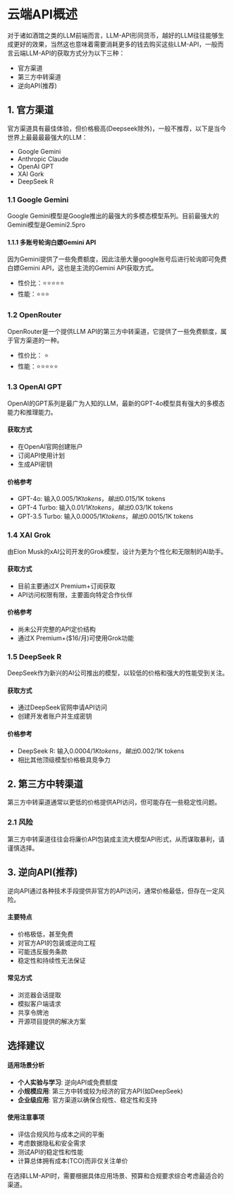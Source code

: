 # 云端API概述

对于诸如酒馆之类的LLM前端而言，LLM-API形同货币，越好的LLM往往能够生成更好的效果，当然这也意味着需要消耗更多的钱去购买这些LLM-API，一般而言云端LLM-API的获取方式分为以下三种：
- 官方渠道
- 第三方中转渠道
- 逆向API(推荐)

## 1. 官方渠道
官方渠道具有最佳体验，但价格极高(Deepseek除外)，一般不推荐，以下是当今世界上最最最最强大的LLM：
- Google Gemini
- Anthropic Claude
- OpenAI GPT
- XAI Gork
- DeepSeek R

### 1.1 Google Gemini
Google Gemini模型是Google推出的最强大的多模态模型系列。目前最强大的Gemini模型是Gemini2.5pro

#### 1.1.1 多账号轮询白嫖Gemini API
因为Gemini提供了一些免费额度，因此注册大量google账号后进行轮询即可免费白嫖Gemini API，这也是主流的Gemini API获取方式。

- 性价比：⭐⭐⭐⭐⭐  
- 性能：⭐⭐⭐

### 1.2 OpenRouter
OpenRouter是一个提供LLM API的第三方中转渠道，它提供了一些免费额度，属于官方渠道的一种。

- 性价比： ⭐
- 性能：⭐⭐⭐⭐⭐  

### 1.3 OpenAI GPT
OpenAI的GPT系列是最广为人知的LLM，最新的GPT-4o模型具有强大的多模态能力和推理能力。

#### 获取方式
- 在OpenAI官网创建账户
- 订阅API使用计划
- 生成API密钥

#### 价格参考
- GPT-4o: 输入$0.005/1K tokens，输出$0.015/1K tokens
- GPT-4 Turbo: 输入$0.01/1K tokens，输出$0.03/1K tokens
- GPT-3.5 Turbo: 输入$0.0005/1K tokens，输出$0.0015/1K tokens

### 1.4 XAI Grok
由Elon Musk的xAI公司开发的Grok模型，设计为更为个性化和无限制的AI助手。

#### 获取方式
- 目前主要通过X Premium+订阅获取
- API访问权限有限，主要面向特定合作伙伴

#### 价格参考
- 尚未公开完整的API定价结构
- 通过X Premium+($16/月)可使用Grok功能

### 1.5 DeepSeek R
DeepSeek作为新兴的AI公司推出的模型，以较低的价格和强大的性能受到关注。

#### 获取方式
- 通过DeepSeek官网申请API访问
- 创建开发者账户并生成密钥

#### 价格参考
- DeepSeek R: 输入$0.0004/1K tokens，输出$0.002/1K tokens
- 相比其他顶级模型价格极具竞争力

## 2. 第三方中转渠道
第三方中转渠道通常以更低的价格提供API访问，但可能存在一些稳定性问题。

### 2.1 风险
第三方中转渠道往往会将廉价API包装成主流大模型API形式，从而谋取暴利，请谨慎选择。

## 3. 逆向API(推荐)
逆向API通过各种技术手段提供非官方的API访问，通常价格最低，但存在一定风险。

#### 主要特点
- 价格极低，甚至免费
- 对官方API的包装或逆向工程
- 可能违反服务条款
- 稳定性和持续性无法保证

#### 常见方式
- 浏览器会话提取
- 模拟客户端请求
- 共享令牌池
- 开源项目提供的解决方案

## 选择建议

#### 适用场景分析
- **个人实验与学习**: 逆向API或免费额度
- **小规模应用**: 第三方中转或较为经济的官方API(如DeepSeek)
- **企业级应用**: 官方渠道以确保合规性、稳定性和支持

#### 使用注意事项
- 评估合规风险与成本之间的平衡
- 考虑数据隐私和安全需求
- 测试API的稳定性和性能
- 计算总体拥有成本(TCO)而非仅关注单价

在选择LLM-API时，需要根据具体应用场景、预算和合规要求综合考虑最适合的渠道。